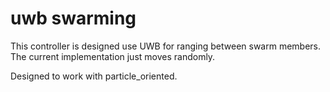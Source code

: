# uwb swarming
This controller is designed use UWB for ranging between swarm members. The current implementation just moves randomly.

Designed to work with particle_oriented.